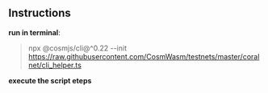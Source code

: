 ## Instructions

**run in terminal**:

> npx @cosmjs/cli@^0.22 --init https://raw.githubusercontent.com/CosmWasm/testnets/master/coralnet/cli_helper.ts

**execute the script eteps**
